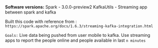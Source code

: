 **Software versions:**
Spark - 3.0.0-preview2
KafkaUtils - Streaming app between spark and kafka

Built this code with reference from : `https://spark.apache.org/docs/1.6.3/streaming-kafka-integration.html`

`Goals:`
Live data being pushed from user mobile to kafka.
Use streaming apps to report the people online and people available in last `n minutes`